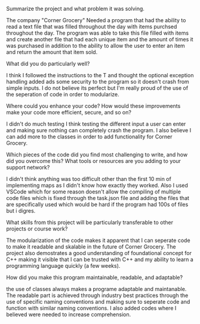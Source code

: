 Summarize the project and what problem it was solving.

The company "Corner Grocery" Needed a program that had the ability to read a text file that was filled throughout the day with items purchsed throughout the day. The program was able to take this file filled with items and create another file that had each unique item and the amount of times it was purchased in addition to the ability to allow the user to enter an item and return the amount that item sold.

What did you do particularly well?

I think I followed the instructions to the T and thought the optional exception handling added ads some security to the program so it doesn't crash from simple inputs. I do not believe its perfect but I'm really proud of the use of the seperation of code in order to modularize.

Where could you enhance your code? How would these improvements make your code more efficient, secure, and so on?

I didn't do much testing I think testing the different input a user can enter and making sure nothing can completely crash the program. I also  believe I can add more to the classes in order to add functionality for Corner Grocery.

Which pieces of the code did you find most challenging to write, and how did you overcome this? What tools or resources are you adding to your support network?

I didn't think anything was too difficult other than the first 10 min of implementing maps as I didn't know how exactly they worked. Also I used VSCode which for some reason doesn't allow the compiling of multiple code files which is fixed through the task.json file and adding the files that are specifically used which would be hard if the program had 100s of files but i digres.

What skills from this project will be particularly transferable to other projects or course work?

The modularization of the code makes it apparent that I can seperate code to make it readable and skalable in the future of Corner Grocery. The project also demostrates a good understanding of foundational concept for C++ making it visible that I can be trusted with C++ and my ability to learn a programming language quickly (a few weeks).

How did you make this program maintainable, readable, and adaptable?

the use of classes always makes a programe adaptable and maintanable. The readable part is achieved through industry best practices through the use of specific naming conventions and making sure to seperate code and function with similar naming conventions. I also added codes where I believed were needed to increase comprehension.

